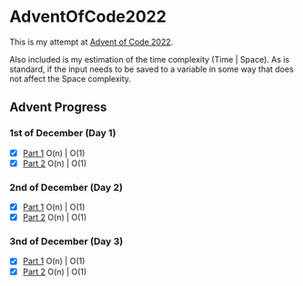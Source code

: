 # AdventOfCode2022

This is my attempt at [Advent of Code 2022](https://adventofcode.com/2022/about). 

Also included is my estimation of the time complexity (Time | Space). As is standard, if the input needs to be saved 
to a variable in some way that does not affect the Space complexity.

## Advent Progress

### 1st of December (Day 1)
- [x] [Part 1](https://github.com/DavidAHazra/AdventOfCode2022/blob/main/day-1/part-1.py) O(n) | O(1)
- [x] [Part 2](https://github.com/DavidAHazra/AdventOfCode2022/blob/main/day-1/part-2.py) O(n) | O(1)

### 2nd of December (Day 2)
- [x] [Part 1](https://github.com/DavidAHazra/AdventOfCode2022/blob/main/day-2/part-1.py) O(n) | O(1)
- [x] [Part 2](https://github.com/DavidAHazra/AdventOfCode2022/blob/main/day-2/part-2.py) O(n) | O(1)

### 3nd of December (Day 3)
- [x] [Part 1](https://github.com/DavidAHazra/AdventOfCode2022/blob/main/day-3/part-1.py) O(n) | O(1)
- [x] [Part 2](https://github.com/DavidAHazra/AdventOfCode2022/blob/main/day-3/part-2.py) O(n) | O(1)